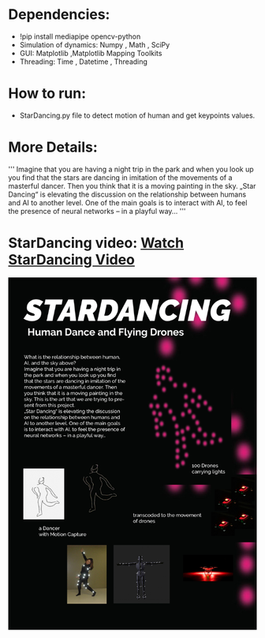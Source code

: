 # Dependencies:

- !pip install mediapipe opencv-python
- Simulation of dynamics:
 Numpy
, Math
, SciPy
- GUI:
 Matplotlib
 ,Matplotlib Mapping Toolkits
- Threading:
 Time
, Datetime
, Threading


# How to run:
- StarDancing.py file  to detect motion of human and get keypoints values.


# More Details:
'''
Imagine that you are having a night trip in the park and when you look up you find that the stars are dancing in imitation of the movements of a masterful dancer. Then you think that it is a moving painting in the sky.
„Star Dancing“ is elevating the discussion on the relationship between humans and AI to another level. One of the main goals is to interact with AI, to feel the presence of neural networks – in a playful way…
'''
# StarDancing video:    [Watch StarDancing Video ](https://vimeo.com/637615941) 




![alt text](https://github.com/alsheabi/StarDancing/blob/main/Pictures/211019_stardancing.jpg)

